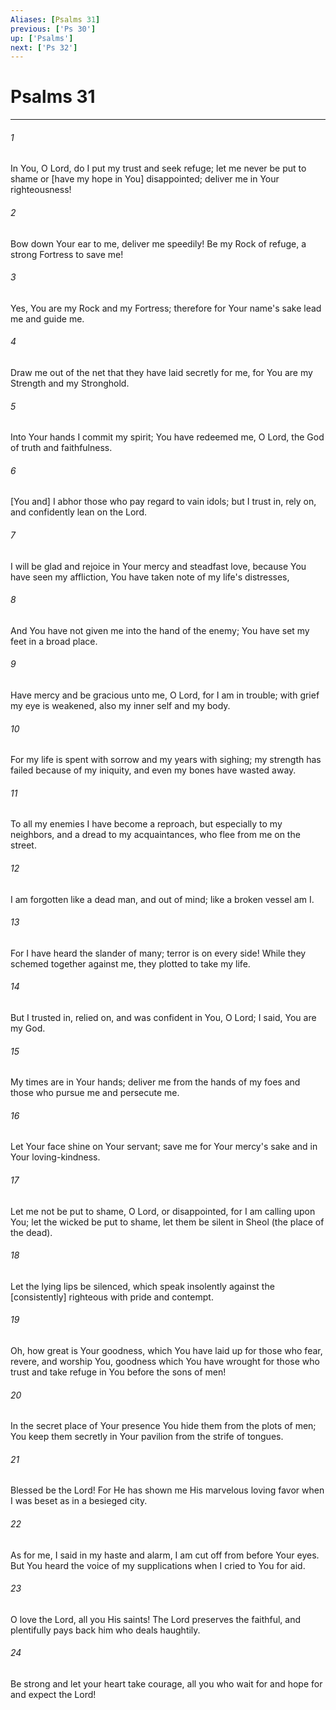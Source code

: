```yaml
---
Aliases: [Psalms 31]
previous: ['Ps 30']
up: ['Psalms']
next: ['Ps 32']
---
```

# Psalms 31

***














###### 1 






In You, O Lord, do I put my trust and seek refuge; let me never be put to shame or [have my hope in You] disappointed; deliver me in Your righteousness! 













###### 2 






Bow down Your ear to me, deliver me speedily! Be my Rock of refuge, a strong Fortress to save me! 













###### 3 






Yes, You are my Rock and my Fortress; therefore for Your name's sake lead me and guide me. 













###### 4 






Draw me out of the net that they have laid secretly for me, for You are my Strength and my Stronghold. 













###### 5 






Into Your hands I commit my spirit; You have redeemed me, O Lord, the God of truth and faithfulness. 













###### 6 






[You and] I abhor those who pay regard to vain idols; but I trust in, rely on, and confidently lean on the Lord. 













###### 7 






I will be glad and rejoice in Your mercy and steadfast love, because You have seen my affliction, You have taken note of my life's distresses, 













###### 8 






And You have not given me into the hand of the enemy; You have set my feet in a broad place. 













###### 9 






Have mercy and be gracious unto me, O Lord, for I am in trouble; with grief my eye is weakened, also my inner self and my body. 













###### 10 






For my life is spent with sorrow and my years with sighing; my strength has failed because of my iniquity, and even my bones have wasted away. 













###### 11 






To all my enemies I have become a reproach, but especially to my neighbors, and a dread to my acquaintances, who flee from me on the street. 













###### 12 






I am forgotten like a dead man, and out of mind; like a broken vessel am I. 













###### 13 






For I have heard the slander of many; terror is on every side! While they schemed together against me, they plotted to take my life. 













###### 14 






But I trusted in, relied on, and was confident in You, O Lord; I said, You are my God. 













###### 15 






My times are in Your hands; deliver me from the hands of my foes and those who pursue me and persecute me. 













###### 16 






Let Your face shine on Your servant; save me for Your mercy's sake and in Your loving-kindness. 













###### 17 






Let me not be put to shame, O Lord, or disappointed, for I am calling upon You; let the wicked be put to shame, let them be silent in Sheol (the place of the dead). 













###### 18 






Let the lying lips be silenced, which speak insolently against the [consistently] righteous with pride and contempt. 













###### 19 






Oh, how great is Your goodness, which You have laid up for those who fear, revere, and worship You, goodness which You have wrought for those who trust and take refuge in You before the sons of men! 













###### 20 






In the secret place of Your presence You hide them from the plots of men; You keep them secretly in Your pavilion from the strife of tongues. 













###### 21 






Blessed be the Lord! For He has shown me His marvelous loving favor when I was beset as in a besieged city. 













###### 22 






As for me, I said in my haste and alarm, I am cut off from before Your eyes. But You heard the voice of my supplications when I cried to You for aid. 













###### 23 






O love the Lord, all you His saints! The Lord preserves the faithful, and plentifully pays back him who deals haughtily. 













###### 24 






Be strong and let your heart take courage, all you who wait for and hope for and expect the Lord!
